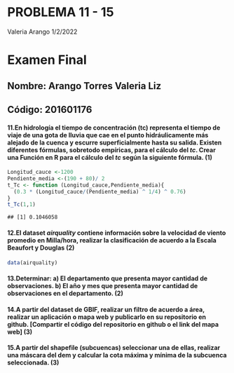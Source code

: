 PROBLEMA 11 - 15
================
Valeria Arango
1/2/2022

# Examen Final

## Nombre: Arango Torres Valeria Liz

## Código: 201601176

#### 11.En hidrología el tiempo de concentración (tc) representa el tiempo de viaje de una gota de lluvia que cae en el punto hidráulicamente más alejado de la cuenca y escurre superficialmente hasta su salida. Existen diferentes fórmulas, sobretodo empíricas, para el cálculo del *tc*. Crear una Función en R para el cálculo del *tc* según la siguiente fórmula. (1)

``` r
Longitud_cauce <-1200
Pendiente_media <-(190 + 80)/ 2
t_Tc <- function (Longitud_cauce,Pendiente_media){
  (0.3 * (Longitud_cauce/(Pendiente_media) ^ 1/4) ^ 0.76)
}
t_Tc(1,1)
```

    ## [1] 0.1046058

#### 12.El dataset *airquality* contiene información sobre la velocidad de viento promedio en Milla/hora, realizar la clasificación de acuerdo a la Escala Beaufort y Douglas (2)

``` r
data(airquality)
```

#### 13.Determinar: a) El departamento que presenta mayor cantidad de observaciones. b) El año y mes que presenta mayor cantidad de observaciones en el departamento. (2)

#### 14.A partir del dataset de GBIF, realizar un filtro de acuerdo a área, realizar un aplicación o mapa web y publicarlo en su repositorio en github. \[Compartir el código del repositorio en github o el link del mapa web\] (3)

#### 15.A partir del shapefile (subcuencas) seleccionar una de ellas, realizar una máscara del dem y calcular la cota máxima y mínima de la subcuenca seleccionada. (3)
